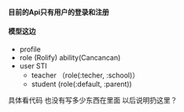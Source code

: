 #### 目前的Api只有用户的登录和注册

#### 模型这边
* profile
* role (Rolify) ability(Cancancan)
* user  STI
	* teacher （role(:techer, :school)）
	* student  (role(:default, :parent)) 

具体看代码 也没有写多少东西在里面 以后说明扔这里？  